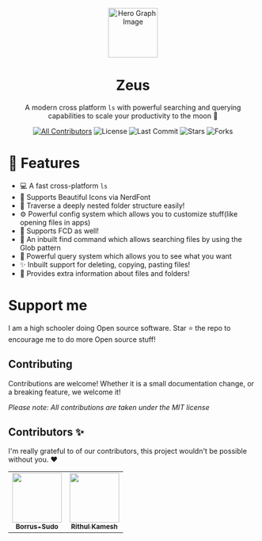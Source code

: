 <p align="center">
  <img width="100px" src="https://api.iconify.design/noto-v1:telescope.svg" align="center" alt="Hero Graph Image" />
  <h1 align="center">Zeus </h1>
  <p align="center"> A modern cross platform <code>ls</code> with powerful searching and querying capabilities to scale your productivity to the moon 🚀
  </p>
</p>
<div align='center'>

[![All Contributors](https://img.shields.io/github/contributors/Borrus-sudo/Zeus?color=orange)](#contributors-)
![License](https://img.shields.io/github/license/Borrus-sudo/Zeus?label=License)
![Last Commit](https://img.shields.io/github/last-commit/Borrus-sudo/Zeus?label=Last%20Commit)
![Stars](https://img.shields.io/github/stars/Borrus-sudo/Zeus)
![Forks](https://img.shields.io/github/forks/Borrus-sudo/Zeus)
</div>


# 🎩 Features

- 💻 A fast cross-platform `ls`
- 🎨 Supports Beautiful Icons via NerdFont
- 📁 Traverse a deeply nested folder structure easily!
- ⚙ Powerful config system which allows you to customize stuff(like opening files in apps)
- 💪 Supports FCD as well!
- 🔎 An inbuilt find command which allows searching files by using the Glob pattern
- 🧐 Powerful query system which allows you to see what you want
- ✨ Inbuilt support for deleting, copying, pasting files!
- 📄 Provides extra information about files and folders!

# Support me

I am a high schooler doing Open source software. Star ⭐ the repo to encourage me to do more Open source stuff! 

## Contributing
</div>
<div align='left'>

Contributions are welcome! Whether it is a small documentation change, or a breaking feature, we welcome it!

_Please note: All contributions are taken under the MIT license_
</div>

## Contributors ✨

I'm really grateful to of our contributors, this project wouldn't be possible without you. ♥

<div align="center">
<table>
  <tr>
    <td align="center"><a href="https://github.com/Borrus-sudo/"><img src="https://avatars.githubusercontent.com/u/58482194?v=4" width="100px;" alt=""/><br /><sub><b>Borrus-Sudo</b></sub></a><br /></td>
    <td align="center"><a href="https://rithulk.me"><img src="https://polywork-production.imgix.net/bdw6h3awciwfje5y2939rzvjc3c4?ixlib=rails-4.2.0&w=128&h=128&fit=crop&auto=format" width="100px;" alt=""/><br /><sub><b>Rithul Kamesh</b></sub></a><br /></td>
  </tr>
</table>
</div>
